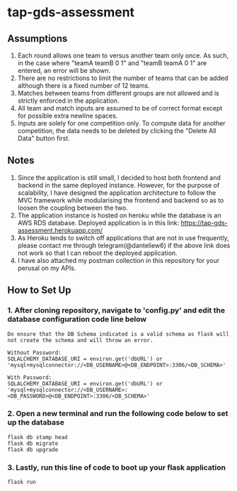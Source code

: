 # tap-gds-assessment

## Assumptions
1. Each round allows one team to versus another team only once. As such, in the case where "teamA teamB 0 1" and "teamB teamA 0 1" are entered, an error will be shown.
2. There are no restrictions to limit the number of teams that can be added although there is a fixed number of 12 teams.
3. Matches between teams from different groups are not allowed and is strictly enforced in the application.
4. All team and match inputs are assumed to be of correct format except for possible extra newline spaces.
5. Inputs are solely for one competition only. To compute data for another competition, the data needs to be deleted by clicking the "Delete All Data" button first.

## Notes
1. Since the application is still small, I decided to host both frontend and backend in the same deployed instance. However, for the purpose of scalability, I have designed the application architecture to follow the MVC framework while modularising the frontend and backend so as to loosen the coupling between the two.
2. The application instance is hosted on heroku while the database is an AWS RDS database. Deployed application is in this link: https://tap-gds-assessment.herokuapp.com/
3. As Heroku tends to switch off applications that are not in use frequently, please contact me through telegram(@danteliew6) if the above link does not work so that I can reboot the deployed application.
4. I have also attached my postman collection in this repository for your perusal on my APIs.

## How to Set Up
### 1. After cloning repository, navigate to 'config.py' and edit the database configuration code line below

```
Do ensure that the DB Schema indicated is a valid schema as flask will not create the schema and will throw an error.

Without Password:
SQLALCHEMY_DATABASE_URI = environ.get('dbURL') or 'mysql+mysqlconnector://<DB_USERNAME>@<DB_ENDPOINT>:3306/<DB_SCHEMA>'

With Password:
SQLALCHEMY_DATABASE_URI = environ.get('dbURL') or 'mysql+mysqlconnector://<DB_USERNAME>:<DB_PASSWORD>@<DB_ENDPOINT>:3306/<DB_SCHEMA>'
```

### 2. Open a new terminal and run the following code below to set up the database
```
flask db stamp head
flask db migrate
flask db upgrade
```

### 3. Lastly, run this line of code to boot up your flask application
```
flask run
```
